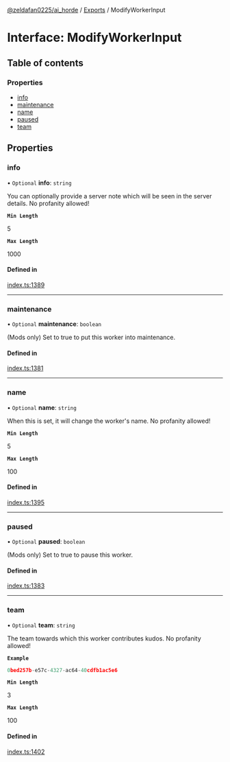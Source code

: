 [@zeldafan0225/ai_horde](../README.md) / [Exports](../modules.md) / ModifyWorkerInput

# Interface: ModifyWorkerInput

## Table of contents

### Properties

- [info](ModifyWorkerInput.md#info)
- [maintenance](ModifyWorkerInput.md#maintenance)
- [name](ModifyWorkerInput.md#name)
- [paused](ModifyWorkerInput.md#paused)
- [team](ModifyWorkerInput.md#team)

## Properties

### info

• `Optional` **info**: `string`

You can optionally provide a server note which will be seen in the server details. No profanity allowed!

**`Min Length`**

5

**`Max Length`**

1000

#### Defined in

[index.ts:1389](https://github.com/ZeldaFan0225/ai_horde/blob/4b01aad/index.ts#L1389)

___

### maintenance

• `Optional` **maintenance**: `boolean`

(Mods only) Set to true to put this worker into maintenance.

#### Defined in

[index.ts:1381](https://github.com/ZeldaFan0225/ai_horde/blob/4b01aad/index.ts#L1381)

___

### name

• `Optional` **name**: `string`

When this is set, it will change the worker's name. No profanity allowed!

**`Min Length`**

5

**`Max Length`**

100

#### Defined in

[index.ts:1395](https://github.com/ZeldaFan0225/ai_horde/blob/4b01aad/index.ts#L1395)

___

### paused

• `Optional` **paused**: `boolean`

(Mods only) Set to true to pause this worker.

#### Defined in

[index.ts:1383](https://github.com/ZeldaFan0225/ai_horde/blob/4b01aad/index.ts#L1383)

___

### team

• `Optional` **team**: `string`

The team towards which this worker contributes kudos. No profanity allowed!

**`Example`**

```ts
0bed257b-e57c-4327-ac64-40cdfb1ac5e6
```

**`Min Length`**

3

**`Max Length`**

100

#### Defined in

[index.ts:1402](https://github.com/ZeldaFan0225/ai_horde/blob/4b01aad/index.ts#L1402)
